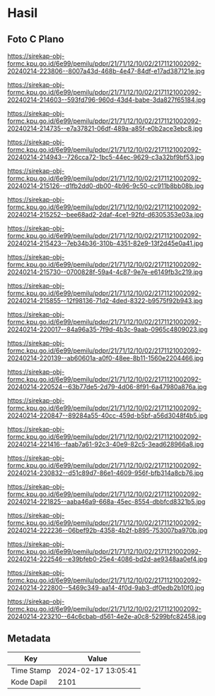 # Hasil

## Foto C Plano

https://sirekap-obj-formc.kpu.go.id/6e99/pemilu/pdpr/21/71/12/10/02/2171121002092-20240214-223806--8007a43d-468b-4e47-84df-e17ad387121e.jpg

https://sirekap-obj-formc.kpu.go.id/6e99/pemilu/pdpr/21/71/12/10/02/2171121002092-20240214-214603--593fd796-960d-43d4-babe-3da827f65184.jpg

https://sirekap-obj-formc.kpu.go.id/6e99/pemilu/pdpr/21/71/12/10/02/2171121002092-20240214-214735--e7a37821-06df-489a-a85f-e0b2ace3ebc8.jpg

https://sirekap-obj-formc.kpu.go.id/6e99/pemilu/pdpr/21/71/12/10/02/2171121002092-20240214-214943--726cca72-1bc5-44ec-9629-c3a32bf9bf53.jpg

https://sirekap-obj-formc.kpu.go.id/6e99/pemilu/pdpr/21/71/12/10/02/2171121002092-20240214-215126--d1fb2dd0-db00-4b96-9c50-cc911b8bb08b.jpg

https://sirekap-obj-formc.kpu.go.id/6e99/pemilu/pdpr/21/71/12/10/02/2171121002092-20240214-215252--bee68ad2-2daf-4ce1-92fd-d6305353e03a.jpg

https://sirekap-obj-formc.kpu.go.id/6e99/pemilu/pdpr/21/71/12/10/02/2171121002092-20240214-215423--7eb34b36-310b-4351-82e9-13f2d45e0a41.jpg

https://sirekap-obj-formc.kpu.go.id/6e99/pemilu/pdpr/21/71/12/10/02/2171121002092-20240214-215730--0700828f-59a4-4c87-9e7e-e6149fb3c219.jpg

https://sirekap-obj-formc.kpu.go.id/6e99/pemilu/pdpr/21/71/12/10/02/2171121002092-20240214-215855--12f98136-71d2-4ded-8322-b9575f92b943.jpg

https://sirekap-obj-formc.kpu.go.id/6e99/pemilu/pdpr/21/71/12/10/02/2171121002092-20240214-220017--84a96a35-7f9d-4b3c-9aab-0965c4809023.jpg

https://sirekap-obj-formc.kpu.go.id/6e99/pemilu/pdpr/21/71/12/10/02/2171121002092-20240214-220139--ab60601a-a0f0-48ee-8b11-1560e2204466.jpg

https://sirekap-obj-formc.kpu.go.id/6e99/pemilu/pdpr/21/71/12/10/02/2171121002092-20240214-220524--63b77de5-2d79-4d06-8f91-6a47980a876a.jpg

https://sirekap-obj-formc.kpu.go.id/6e99/pemilu/pdpr/21/71/12/10/02/2171121002092-20240214-220847--89284a55-40cc-459d-b5bf-a56d3048f4b5.jpg

https://sirekap-obj-formc.kpu.go.id/6e99/pemilu/pdpr/21/71/12/10/02/2171121002092-20240214-221416--faab7a61-92c3-40e9-82c5-3ead628966a8.jpg

https://sirekap-obj-formc.kpu.go.id/6e99/pemilu/pdpr/21/71/12/10/02/2171121002092-20240214-230832--d51c89d7-86e1-4609-956f-bfb314a8cb76.jpg

https://sirekap-obj-formc.kpu.go.id/6e99/pemilu/pdpr/21/71/12/10/02/2171121002092-20240214-221825--aaba46a9-668a-45ec-8554-dbbfcd8321b5.jpg

https://sirekap-obj-formc.kpu.go.id/6e99/pemilu/pdpr/21/71/12/10/02/2171121002092-20240214-222236--06bef92b-4358-4b2f-b895-753007ba970b.jpg

https://sirekap-obj-formc.kpu.go.id/6e99/pemilu/pdpr/21/71/12/10/02/2171121002092-20240214-222546--e39bfeb0-25e4-4086-bd2d-ae9348aa0ef4.jpg

https://sirekap-obj-formc.kpu.go.id/6e99/pemilu/pdpr/21/71/12/10/02/2171121002092-20240214-222800--5469c349-aa14-4f0d-9ab3-df0edb2b10f0.jpg

https://sirekap-obj-formc.kpu.go.id/6e99/pemilu/pdpr/21/71/12/10/02/2171121002092-20240214-223210--64c6cbab-d561-4e2e-a0c8-5299bfc82458.jpg


## Metadata

| Key        | Value               |
| ---------- | ------------------- |
| Time Stamp | 2024-02-17 13:05:41 |
| Kode Dapil | 2101                |



